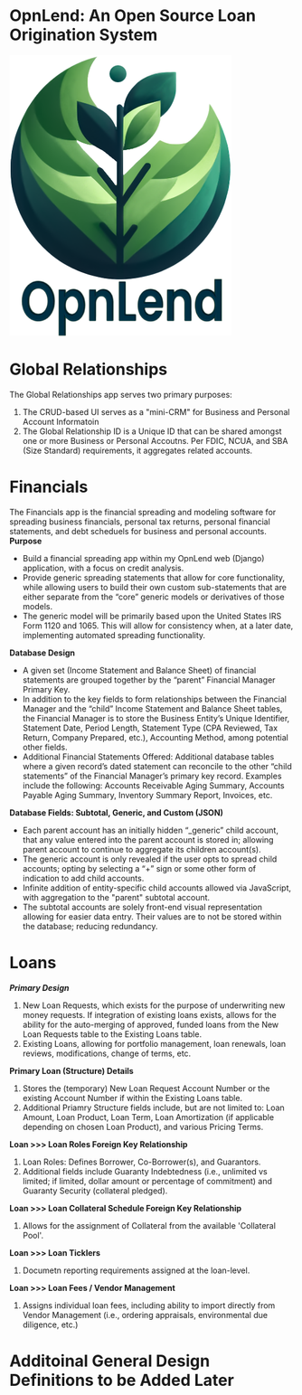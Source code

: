 # OpnLend: An Open Source Loan Origination System
![opnlend-logo](Media/OpnLend-Logo.png)

# Global Relationships
The Global Relationships app serves two primary purposes:
1. The CRUD-based UI serves as a "mini-CRM" for Business and Personal Account Informatoin
2. The Global Relationship ID is a Unique ID that can be shared amongst one or more Business or Personal Accoutns. Per FDIC, NCUA, and SBA (Size Standard) requirements, it aggregates related accounts.

# Financials
The Financials app is the financial spreading and modeling software for spreading business financials, personal tax returns, personal financial statements, and debt scheduels for business and personal accounts.
**Purpose**
- Build a financial spreading app within my OpnLend web (Django) application, with a focus on credit analysis.
- Provide generic spreading statements that allow for core functionality, while allowing users to build their own custom sub-statements that are either separate from the “core” generic models or derivatives of those models.
- The generic model will be primarily based upon the United States IRS Form 1120 and 1065. This will allow for consistency when, at a later date, implementing automated spreading functionality.

**Database Design**
- A given set (Income Statement and Balance Sheet) of financial statements are grouped together by the “parent” Financial Manager Primary Key.
- In addition to the key fields to form relationships between the Financial Manager and the “child” Income Statement and Balance Sheet tables, the Financial Manager is to store the Business Entity’s Unique Identifier, Statement Date, Period Length, Statement Type (CPA Reviewed, Tax Return, Company Prepared, etc.), Accounting Method, among potential other fields.
- Additional Financial Statements Offered: Additional database tables where a given record’s dated statement can reconcile to the other “child statements” of the Financial Manager’s primary key record. Examples include the following: Accounts Receivable Aging Summary, Accounts Payable Aging Summary, Inventory Summary Report, Invoices, etc.

**Database Fields: Subtotal, Generic, and Custom (JSON)**
- Each parent account has an initially hidden “_generic” child account, that any value entered into the parent account is stored in; allowing parent account to continue to aggregate its children account(s).
- The generic account is only revealed if  the user opts to spread child accounts; opting by selecting a “+” sign or some other form of indication to add child accounts.
- Infinite addition of entity-specific child accounts allowed via JavaScript, with aggregation to the "parent" subtotal account.
- The subtotal accounts are solely front-end visual representation allowing for easier data entry. Their values are to not be stored within the database; reducing redundancy.

# Loans
***Primary Design***
1. New Loan Requests, which exists for the purpose of underwriting new money requests. If integration of existing loans exists, allows for the ability for the auto-merging of approved, funded loans from the New Loan Requests table to the Existing Loans table.
2. Existing Loans, allowing for portfolio management, loan renewals, loan reviews, modifications, change of terms, etc.

**Primary Loan (Structure) Details**
1. Stores the (temporary) New Loan Request Account Number or the existing Account Number if within the Existing Loans table.
2. Additional Priamry Structure fields include, but are not limited to: Loan Amount, Loan Product, Loan Term, Loan Amortization (if applicable depending on chosen Loan Product), and various Pricing Terms.

**Loan >>> Loan Roles Foreign Key Relationship**
1. Loan Roles: Defines Borrower, Co-Borrower(s), and Guarantors.
2. Additional fields include Guaranty Indebtedness (i.e., unlimited vs limited; if limited, dollar amount or percentage of commitment) and Guaranty Security (collateral pledged).

**Loan >>> Loan Collateral Schedule Foreign Key Relationship**
1. Allows for the assignment of Collateral from the available 'Collateral Pool'.

**Loan >>> Loan Ticklers**
1. Documetn reporting requirements assigned at the loan-level.

**Loan >>> Loan Fees / Vendor Management**
1. Assigns individual loan fees, including ability to import directly from Vendor Management (i.e., ordering appraisals, environmental due diligence, etc.)

# Additoinal General Design Definitions to be Added Later


